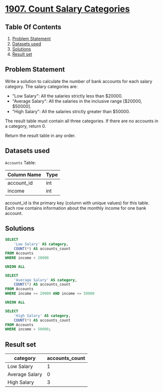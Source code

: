 # [1907. Count Salary Categories](https://leetcode.com/problems/count-salary-categories/description/)

## Table Of Contents
1. [Problem Statement]()
2. [Datasets used]()
3. [Solutions]()
4. [Result set]()

## Problem Statement

Write a solution to calculate the number of bank accounts for each salary category. The salary categories are:

- "Low Salary": All the salaries strictly less than $20000.
- "Average Salary": All the salaries in the inclusive range [$20000, $50000].
- "High Salary": All the salaries strictly greater than $50000.

The result table must contain all three categories. If there are no accounts in a category, return 0.

Return the result table in any order.

## Datasets used

```Accounts``` Table:

| Column Name | Type |
| ----------- | ---- |
| account_id  | int  |
| income      | int  |

account_id is the primary key (column with unique values) for this table.
Each row contains information about the monthly income for one bank account.

## Solutions

```sql
SELECT
    'Low Salary' AS category,
    COUNT(*) AS accounts_count 
FROM Accounts
WHERE income < 20000

UNION ALL

SELECT
    'Average Salary' AS category,
    COUNT(*) AS accounts_count 
FROM Accounts
WHERE income >= 20000 AND income <= 50000

UNION ALL

SELECT
    'High Salary' AS category,
    COUNT(*) AS accounts_count 
FROM Accounts
WHERE income > 50000;
```

## Result set

| category       | accounts_count |
| -------------- | -------------- |
| Low Salary     | 1              |
| Average Salary | 0              |
| High Salary    | 3              |